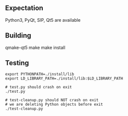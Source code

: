 Expectation
------------
Python3, PyQt, SIP, Qt5 are available

Building
---------
qmake-qt5
make
make install

Testing
--------
```
export PYTHONPATH=./install/lib
export LD_LIBRARY_PATH=./install/lib:$LD_LIBRARY_PATH

# test.py should crash on exit
./test.py

# test-cleanup.py should NOT crash on exit
# we are deleting Python objects before exit
./test-cleanup.py
```
